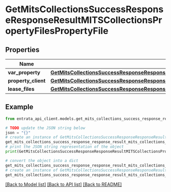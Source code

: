 # GetMitsCollectionsSuccessResponseResponseResultMITSCollectionsPropertyFilesPropertyFile


## Properties

Name | Type | Description | Notes
------------ | ------------- | ------------- | -------------
**var_property** | [**GetMitsCollectionsSuccessResponseResponseResultMITSCollectionsPropertyFilesPropertyFileProperty**](GetMitsCollectionsSuccessResponseResponseResultMITSCollectionsPropertyFilesPropertyFileProperty.md) |  | 
**property_client** | [**GetMitsCollectionsSuccessResponseResponseResultMITSCollectionsPropertyFilesPropertyFilePropertyClient**](GetMitsCollectionsSuccessResponseResponseResultMITSCollectionsPropertyFilesPropertyFilePropertyClient.md) |  | 
**lease_files** | [**GetMitsCollectionsSuccessResponseResponseResultMITSCollectionsPropertyFilesPropertyFileLeaseFiles**](GetMitsCollectionsSuccessResponseResponseResultMITSCollectionsPropertyFilesPropertyFileLeaseFiles.md) |  | 

## Example

```python
from entrata_api_client.models.get_mits_collections_success_response_response_result_mits_collections_property_files_property_file import GetMitsCollectionsSuccessResponseResponseResultMITSCollectionsPropertyFilesPropertyFile

# TODO update the JSON string below
json = "{}"
# create an instance of GetMitsCollectionsSuccessResponseResponseResultMITSCollectionsPropertyFilesPropertyFile from a JSON string
get_mits_collections_success_response_response_result_mits_collections_property_files_property_file_instance = GetMitsCollectionsSuccessResponseResponseResultMITSCollectionsPropertyFilesPropertyFile.from_json(json)
# print the JSON string representation of the object
print(GetMitsCollectionsSuccessResponseResponseResultMITSCollectionsPropertyFilesPropertyFile.to_json())

# convert the object into a dict
get_mits_collections_success_response_response_result_mits_collections_property_files_property_file_dict = get_mits_collections_success_response_response_result_mits_collections_property_files_property_file_instance.to_dict()
# create an instance of GetMitsCollectionsSuccessResponseResponseResultMITSCollectionsPropertyFilesPropertyFile from a dict
get_mits_collections_success_response_response_result_mits_collections_property_files_property_file_from_dict = GetMitsCollectionsSuccessResponseResponseResultMITSCollectionsPropertyFilesPropertyFile.from_dict(get_mits_collections_success_response_response_result_mits_collections_property_files_property_file_dict)
```
[[Back to Model list]](../README.md#documentation-for-models) [[Back to API list]](../README.md#documentation-for-api-endpoints) [[Back to README]](../README.md)



